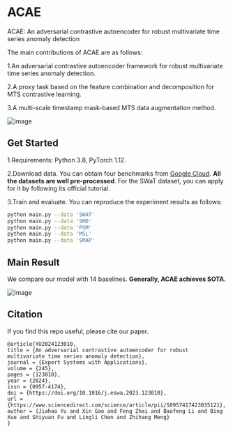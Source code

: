 # ACAE
ACAE: An adversarial contrastive autoencoder for robust multivariate time series anomaly detection

The main contributions of ACAE are as follows:

1.An adversarial contrastive autoencoder framework for robust multivariate time series anomaly detection.

2.A proxy task based on the feature combination and decomposition for MTS contrastive learning.

3.A multi-scale timestamp mask-based MTS data augmentation method.

![image](https://github.com/yujiahao12138/ACAE/assets/62507173/b56cb215-4315-434b-9661-c9c6a95efb7d)


## Get Started
1.Requirements: Python 3.8, PyTorch 1.12. 

2.Download data. You can obtain four benchmarks from [Google Cloud](https://drive.google.com/drive/folders/1gisthCoE-RrKJ0j3KPV7xiibhHWT9qRm?usp=sharing). **All the datasets are well pre-processed**. For the SWaT dataset, you can apply for it by following its official tutorial.

3.Train and evaluate. You can reproduce the experiment results as follows:
```bash
python main.py --data 'SWAT'
python main.py --data 'SMD'
python main.py --data 'PSM'
python main.py --data 'MSL'
python main.py --data 'SMAP'
```


## Main Result
We compare our model with 14 baselines. **Generally,  ACAE achieves SOTA.**

![image](https://github.com/yujiahao12138/ACAE/assets/62507173/c07e5a28-35ac-4ba4-ba65-b02d7a7096db)


## Citation
If you find this repo useful, please cite our paper. 

```
@article{YU2024123010,
title = {An adversarial contrastive autoencoder for robust multivariate time series anomaly detection},
journal = {Expert Systems with Applications},
volume = {245},
pages = {123010},
year = {2024},
issn = {0957-4174},
doi = {https://doi.org/10.1016/j.eswa.2023.123010},
url = {https://www.sciencedirect.com/science/article/pii/S0957417423035121},
author = {Jiahao Yu and Xin Gao and Feng Zhai and Baofeng Li and Bing Xue and Shiyuan Fu and Lingli Chen and Zhihang Meng}
}
```
